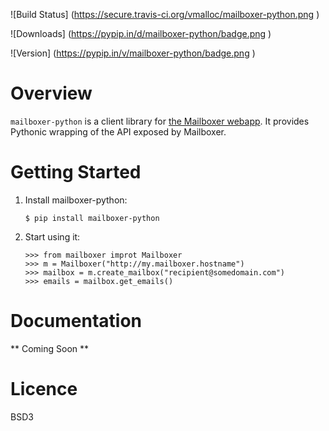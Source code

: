 
![Build Status] (https://secure.travis-ci.org/vmalloc/mailboxer-python.png )


![Downloads] (https://pypip.in/d/mailboxer-python/badge.png )

![Version] (https://pypip.in/v/mailboxer-python/badge.png )

Overview
========

`mailboxer-python` is a client library for [the Mailboxer webapp](https://github.com/vmalloc/mailboxer ). It provides Pythonic wrapping of the API exposed by Mailboxer.


Getting Started
===============

1. Install mailboxer-python:

	```
	$ pip install mailboxer-python
	```

2. Start using it:

	```
	>>> from mailboxer improt Mailboxer
	>>> m = Mailboxer("http://my.mailboxer.hostname")
	>>> mailbox = m.create_mailbox("recipient@somedomain.com")
	>>> emails = mailbox.get_emails()
	```

Documentation
=============

** Coming Soon **
										   

Licence
=======

BSD3

